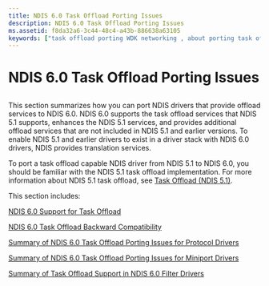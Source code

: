 ```yaml
---
title: NDIS 6.0 Task Offload Porting Issues
description: NDIS 6.0 Task Offload Porting Issues
ms.assetid: f8da32a6-3c44-48c4-a43b-886638a63105
keywords: ["task offload porting WDK networking , about porting task offload services", "TCP/IP offload service porting WDK networking , about porting task offload services", "offload service porting WDK networking , about porting task offload services", "porting task of"]
---
```


# NDIS 6.0 Task Offload Porting Issues


## <a href="" id="ddk-ndis-6-0-task-offload-porting-issues-ng"></a>


This section summarizes how you can port NDIS drivers that provide offload services to NDIS 6.0. NDIS 6.0 supports the task offload services that NDIS 5.1 supports, enhances the NDIS 5.1 services, and provides additional offload services that are not included in NDIS 5.1 and earlier versions. To enable NDIS 5.1 and earlier drivers to exist in a driver stack with NDIS 6.0 drivers, NDIS provides translation services.

To port a task offload capable NDIS driver from NDIS 5.1 to NDIS 6.0, you should be familiar with the NDIS 5.1 task offload implementation. For more information about NDIS 5.1 task offload, see [Task Offload (NDIS 5.1)](https://msdn.microsoft.com/library/windows/hardware/ff564239).

This section includes:

[NDIS 6.0 Support for Task Offload](ndis-6-0-support-for-task-offload.md)

[NDIS 6.0 Task Offload Backward Compatibility](ndis-6-0-task-offload-backward-compatibility.md)

[Summary of NDIS 6.0 Task Offload Porting Issues for Protocol Drivers](summary-of-ndis-6-0-task-offload-porting-issues-for-protocol-drivers.md)

[Summary of NDIS 6.0 Task Offload Porting Issues for Miniport Drivers](summary-of-ndis-6-0-task-offload-porting-issues-for-miniport-drivers.md)

[Summary of Task Offload Support in NDIS 6.0 Filter Drivers](summary-of-task-offload-support-in-ndis-6-0-filter-drivers.md)

 

 






